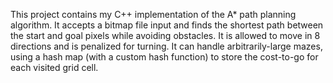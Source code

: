 This project contains my C++ implementation of the A* path planning algorithm. It accepts a bitmap file input and finds the shortest path between the start and goal pixels while avoiding obstacles. It is allowed to move in 8 directions and is penalized for turning. It can handle arbitrarily-large mazes, using a hash map (with a custom hash function) to store the cost-to-go for each visited grid cell.
